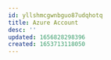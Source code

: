 ```yaml
---
id: yllshmcgwnbguo87udqhotq
title: Azure Account
desc: ''
updated: 1656828298396
created: 1653713118050
---
```


